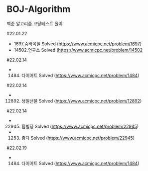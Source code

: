 # BOJ-Algorithm
백준 알고리즘 코딩테스트 풀이

#22.01.22
- 1697.숨바꼭질 Solved (https://www.acmicpc.net/problem/1697)
- 14502.연구소 Solved (https://www.acmicpc.net/problem/14502

#22.02.14
- 1484. 다이어트 Solved (https://www.acmicpc.net/problem/1484)


#22.02.14
- 12892. 생일선물 Solved (https://www.acmicpc.net/problem/12892)


#22.02.14
- 22945. 팀빌딩 Solved (https://www.acmicpc.net/problem/22945)
- 1253. 좋다 Solved (https://www.acmicpc.net/problem/22945) 

#22.02.19
- 1484. 다이어트 Solved (https://www.acmicpc.net/problem/1484)
